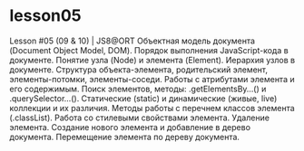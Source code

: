 # lesson05
Lesson #05 (09 &amp; 10) | JS8@ORT Объектная модель документа (Document Object Model, DOM). Порядок выполнения JavaScript-кода в документе. Понятие узла (Node) и элемента (Element). Иерархия узлов в документе. Структура объекта-элемента, родительский элемент, элементы-потомки, элементы-соседи. Работы с атрибутами элемента и его содержимым. Поиск элементов, методы: .getElementsBy…() и .querySelector…(). Статические (static) и динамические (живые, live) коллекции и их различия. Методы работы с перечнем классов элемента (.classList). Работа со стилевыми свойствами элемента. Удаление элемента. Создание нового элемента и добавление в дерево документа. Перемещение элемента по дереву документа. 
